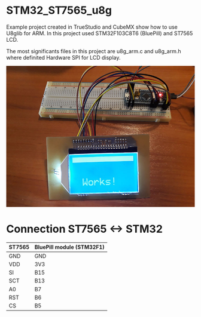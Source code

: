 # STM32_ST7565_u8g
Example project created in TrueStudio and CubeMX show how to use U8glib for ARM. In this project used STM32F103C8T6 (BluePill) and ST7565 LCD.

The most significants files in this project are u8g_arm.c and u8g_arm.h where definited Hardware SPI for LCD display.

![Image of Yaktocat](https://github.com/Kefirr/STM32_ST7565_u8g/blob/master/stm32-st7565-u8g.jpg)

# Connection ST7565 <-> STM32

ST7565 | BluePill module (STM32F1)
------------ | -------------
GND   |    GND 
VDD   |    3V3
SI    |    B15
SCT   |    B13
A0    |    B7
RST   |    B6
CS    |    B5
